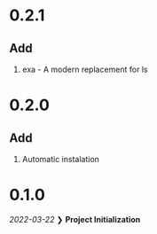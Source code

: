 # 0.2.1

## Add

1. exa - A modern replacement for ls

# 0.2.0

## Add

1. Automatic instalation

# 0.1.0

_2022-03-22_
❯ **Project Initialization**
